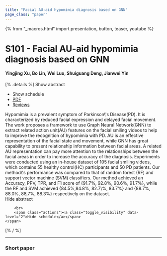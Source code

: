 ```yaml
---
title: "Facial AU-aid hypomimia diagnosis based on GNN"
page_class: "paper"
---
```


{% from "_macros.html" import presentation, button, teaser, youtube %}

# S101 - Facial AU-aid hypomimia diagnosis based on GNN

#### Yingjing Xu, Bo Lin, Wei Luo, Shuiguang Deng, Jianwei Yin

[% .details %]
<a class="toggle_visibility" data-selector=".abstract" data-level="3">Show abstract</a>
- <a class="toggle_visibility" data-selector=".schedule" data-level="3">Show schedule</a>
- <a href="https://openreview.net/pdf?id=BLWmZy6kSL7">PDF</a>
- <a href="https://openreview.net/forum?id=BLWmZy6kSL7">Reviews</a>

<p>
    <span class="abstract">
        Hypomimia is a prevalent symptom of Parkinson\'s Disease(PD). It is characterized by reduced facial expression and delayed facial movement. The work proposes a framework to use Graph Neural Network(GNN) to extract related action unit(AU) features on the facial smiling videos to help to improve the recognition of hypomimia with PD. AU is an effective representation of the facial state and movement, while GNN has great capability to present relationship information between facial areas. A related AU representation can pay more attention to the relationships between the facial areas in order to increase the accuracy of the diagnosis. Experiments were conducted using an in-house dataset of 105 facial smiling videos, which contains 55 healthy control(HC) participants and 50 PD patients. Our method\'s performance was compared to that of random forest (RF) and support vector machine (SVM) classifiers.  Our method achieved an Accuracy, PPV, TPR, and F1 score of {91.7%, 92.8%, 90.6%, 91.7%}, while the RF and SVM achieved {84.5%,84.8%, 82.7\%, 83.7%} and {88.7%, 88.0%, 88,7%, 88.3%} respectively on the dataset. 
        <br>
        <span class="actions"><a class="toggle_visibility" data-level="2">Hide abstract</a></span>
    </span>
</p>

<p>
    <span class="schedule">
        
        <br>
        <span class="actions"><a class="toggle_visibility" data-level="2">Hide schedule</a></span>
    </span>
</p>
[% / %]

---


### Short paper
